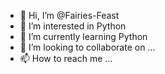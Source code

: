 - 👋 Hi, I’m @Fairies-Feast
- 👀 I’m interested in Python
- 🌱 I’m currently learning Python
- 💞️ I’m looking to collaborate on ...
- 📫 How to reach me ...
